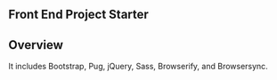 Front End Project Starter
---
## Overview
It includes Bootstrap, Pug, jQuery, Sass, Browserify, and Browsersync.

